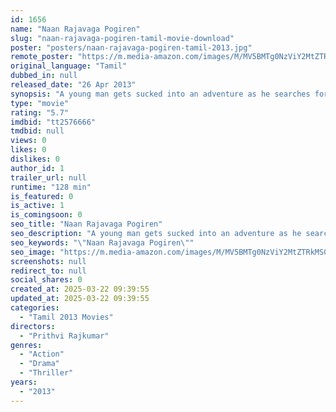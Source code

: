 ```yaml
---
id: 1656
name: "Naan Rajavaga Pogiren"
slug: "naan-rajavaga-pogiren-tamil-movie-download"
poster: "posters/naan-rajavaga-pogiren-tamil-2013.jpg"
remote_poster: "https://m.media-amazon.com/images/M/MV5BMTg0NzViY2MtZTRkMS00NTljLTk1MjMtYzhmMTQ0NmMyOTQxXkEyXkFqcGdeQXVyMTEzNzg0Mjkx._V1_SX300.jpg"
original_language: "Tamil"
dubbed_in: null
released_date: "26 Apr 2013"
synopsis: "A young man gets sucked into an adventure as he searches for his lookalike."
type: "movie"
rating: "5.7"
imdbid: "tt2576666"
tmdbid: null
views: 0
likes: 0
dislikes: 0
author_id: 1
trailer_url: null
runtime: "128 min"
is_featured: 0
is_active: 1
is_comingsoon: 0
seo_title: "Naan Rajavaga Pogiren"
seo_description: "A young man gets sucked into an adventure as he searches for his lookalike."
seo_keywords: "\"Naan Rajavaga Pogiren\""
seo_image: "https://m.media-amazon.com/images/M/MV5BMTg0NzViY2MtZTRkMS00NTljLTk1MjMtYzhmMTQ0NmMyOTQxXkEyXkFqcGdeQXVyMTEzNzg0Mjkx._V1_SX300.jpg"
screenshots: null
redirect_to: null
social_shares: 0
created_at: 2025-03-22 09:39:55
updated_at: 2025-03-22 09:39:55
categories:
  - "Tamil 2013 Movies"
directors:
  - "Prithvi Rajkumar"
genres:
  - "Action"
  - "Drama"
  - "Thriller"
years:
  - "2013"
---
```

